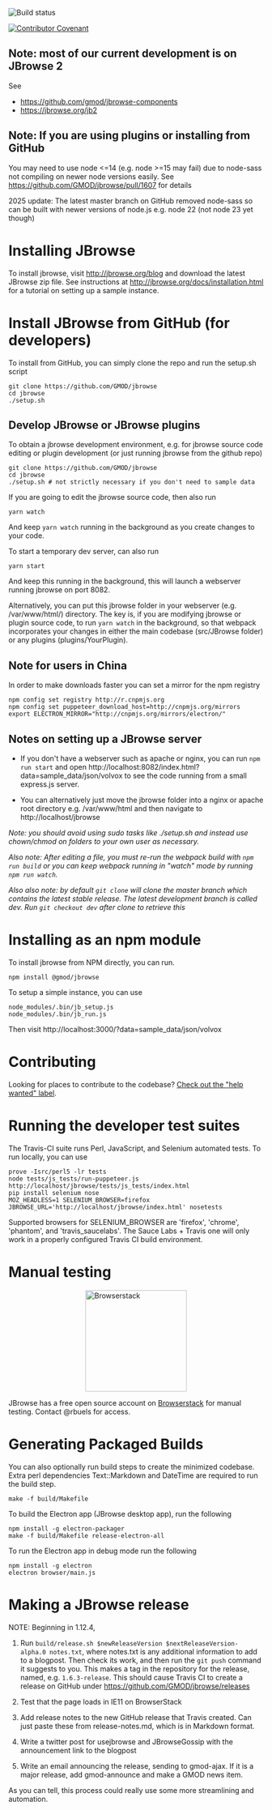 ![Build status](https://github.com/GMOD/jbrowse/actions/workflows/main.yml/badge.svg?branch=master)

[![Contributor Covenant](https://img.shields.io/badge/Contributor%20Covenant-v1.4%20adopted-ff69b4.svg)](CODE_OF_CONDUCT.md)

## Note: most of our current development is on JBrowse 2

See

- https://github.com/gmod/jbrowse-components
- https://jbrowse.org/jb2

## Note: If you are using plugins or installing from GitHub

You may need to use node <=14 (e.g. node >=15 may fail) due to node-sass
not compiling on newer node versions easily. See
https://github.com/GMOD/jbrowse/pull/1607 for details

2025 update: The latest master branch on GitHub removed node-sass so 
can be built with newer versions of node.js e.g. node 22 (not node 23 yet though)

# Installing JBrowse

To install jbrowse, visit http://jbrowse.org/blog and download the latest
JBrowse zip file. See instructions at http://jbrowse.org/docs/installation.html
for a tutorial on setting up a sample instance.

# Install JBrowse from GitHub (for developers)

To install from GitHub, you can simply clone the repo and run the setup.sh
script

    git clone https://github.com/GMOD/jbrowse
    cd jbrowse
    ./setup.sh

## Develop JBrowse or JBrowse plugins

To obtain a jbrowse development environment, e.g. for jbrowse source code
editing or plugin development (or just running jbrowse from the github repo)

    git clone https://github.com/GMOD/jbrowse
    cd jbrowse
    ./setup.sh # not strictly necessary if you don't need to sample data

If you are going to edit the jbrowse source code, then also run

    yarn watch

And keep `yarn watch` running in the background as you create changes to your
code.

To start a temporary dev server, can also run

    yarn start

And keep this running in the background, this will launch a webserver running
jbrowse on port 8082.

Alternatively, you can put this jbrowse folder in your webserver (e.g.
/var/www/html/) directory. The key is, if you are modifying jbrowse or plugin
source code, to run `yarn watch` in the background, so that webpack incorporates
your changes in either the main codebase (src/JBrowse folder) or any plugins
(plugins/YourPlugin).

## Note for users in China

In order to make downloads faster you can set a mirror for the npm registry

    npm config set registry http://r.cnpmjs.org
    npm config set puppeteer_download_host=http://cnpmjs.org/mirrors
    export ELECTRON_MIRROR="http://cnpmjs.org/mirrors/electron/"

## Notes on setting up a JBrowse server

- If you don't have a webserver such as apache or nginx, you can run
  `npm run start` and open
  http://localhost:8082/index.html?data=sample_data/json/volvox to see the code
  running from a small express.js server.

- You can alternatively just move the jbrowse folder into a nginx or apache root
  directory e.g. /var/www/html and then navigate to http://localhost/jbrowse

_Note: you should avoid using sudo tasks like ./setup.sh and instead use
chown/chmod on folders to your own user as necessary._

_Also note: After editing a file, you must re-run the webpack build with
`npm run build` or you can keep webpack running in "watch" mode by running
`npm run watch`._

_Also also note: by default `git clone` will clone the master branch which
contains the latest stable release. The latest development branch is called dev.
Run `git checkout dev` after clone to retrieve this_

# Installing as an npm module

To install jbrowse from NPM directly, you can run.

    npm install @gmod/jbrowse

To setup a simple instance, you can use

    node_modules/.bin/jb_setup.js
    node_modules/.bin/jb_run.js

Then visit http://localhost:3000/?data=sample_data/json/volvox

# Contributing

Looking for places to contribute to the codebase?
[Check out the "help wanted" label](https://github.com/GMOD/jbrowse/labels/help%20wanted).

# Running the developer test suites

The Travis-CI suite runs Perl, JavaScript, and Selenium automated tests. To run
locally, you can use

    prove -Isrc/perl5 -lr tests
    node tests/js_tests/run-puppeteer.js http://localhost/jbrowse/tests/js_tests/index.html
    pip install selenium nose
    MOZ_HEADLESS=1 SELENIUM_BROWSER=firefox JBROWSE_URL='http://localhost/jbrowse/index.html' nosetests

Supported browsers for SELENIUM_BROWSER are 'firefox', 'chrome', 'phantom', and
'travis_saucelabs'. The Sauce Labs + Travis one will only work in a properly
configured Travis CI build environment.

# Manual testing

<img style="display: block; margin: 1em auto" src="img/browserstack-logo-600x315.png" width="200" alt="Browserstack"/>

JBrowse has a free open source account on
[Browserstack](http://browserstack.com/) for manual testing. Contact @rbuels for
access.

# Generating Packaged Builds

You can also optionally run build steps to create the minimized codebase. Extra
perl dependencies Text::Markdown and DateTime are required to run the build
step.

    make -f build/Makefile

To build the Electron app (JBrowse desktop app), run the following

    npm install -g electron-packager
    make -f build/Makefile release-electron-all

To run the Electron app in debug mode run the following

    npm install -g electron
    electron browser/main.js

# Making a JBrowse release

NOTE: Beginning in 1.12.4,

1. Run
   `build/release.sh $newReleaseVersion $nextReleaseVersion-alpha.0 notes.txt`,
   where notes.txt is any additional information to add to a blogpost. Then
   check its work, and then run the `git push` command it suggests to you. This
   makes a tag in the repository for the release, named, e.g. `1.6.3-release`.
   This should cause Travis CI to create a release on GitHub under
   https://github.com/GMOD/jbrowse/releases

1. Test that the page loads in IE11 on BrowserStack

1. Add release notes to the new GitHub release that Travis created. Can just
   paste these from release-notes.md, which is in Markdown format.

1. Write a twitter post for usejbrowse and JBrowseGossip with the announcement
   link to the blogpost

1. Write an email announcing the release, sending to gmod-ajax. If it is a major
   release, add gmod-announce and make a GMOD news item.

As you can tell, this process could really use some more streamlining and
automation.
